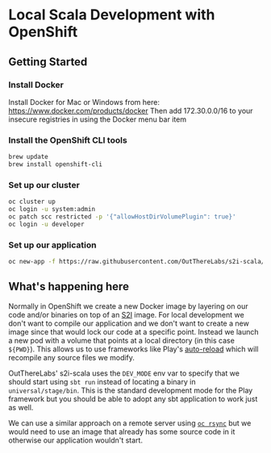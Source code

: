 # Local Scala Development with OpenShift

## Getting Started

### Install Docker
Install Docker for Mac or Windows from here: https://www.docker.com/products/docker
Then add 172.30.0.0/16 to your insecure registries in using the Docker menu bar item

### Install the OpenShift CLI tools
```bash
brew update
brew install openshift-cli
```

### Set up our cluster
```bash
oc cluster up
oc login -u system:admin
oc patch scc restricted -p '{"allowHostDirVolumePlugin": true}'
oc login -u developer
```

### Set up our application
```bash
oc new-app -f https://raw.githubusercontent.com/OutThereLabs/s2i-scala/master/local-development.yaml --param="SOURCE_PATH=${PWD}"
```

## What's happening here

Normally in OpenShift we create a new Docker image by layering on our code and/or binaries on top of an [S2I](https://github.com/openshift/source-to-image) image. For local development we don't want to compile our application and we don't want to create a new image since that would lock our code at a specific point. Instead we launch a new pod with a volume that points at a local directory (in this case `${PWD}`). This allows us to use frameworks like Play's [auto-reload](https://www.playframework.com/documentation/2.5.x/PlayConsole) which will recompile any source files we modify.

OutThereLabs' s2i-scala uses the `DEV_MODE` env var to specify that we should start using `sbt run` instead of locating a binary in `universal/stage/bin`. This is the standard development mode for the Play framework but you should be able to adopt any sbt application to work just as well.

We can use a similar approach on a remote server using [`oc rsync`](https://docs.openshift.org/latest/dev_guide/copy_files_to_container.html) but we would need to use an image that already has some source code in it otherwise our application wouldn't start.
